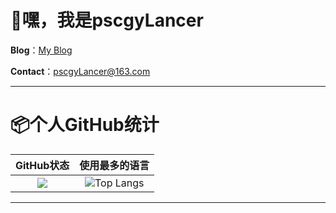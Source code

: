 # 👋嘿，我是pscgyLancer

**Blog**：[My Blog]([https://pscgyLancer.site](https://blog.pscgylancer.cn/))

**Contact**：pscgyLancer@163.com

---

# 📦个人GitHub统计
|                          GitHub状态                          |                        使用最多的语言                        |
| :----------------------------------------------------------: | :----------------------------------------------------------: |
| ![](https://github-readme-stats.vercel.app/api/?username=pscgyLancer&show_icons=true&title_color=fff&icon_color=79ff97&text_color=9f9f9f&bg_color=151515) | ![Top Langs](https://github-readme-stats.vercel.app/api/top-langs/?username=pscgyLancer) |

---

